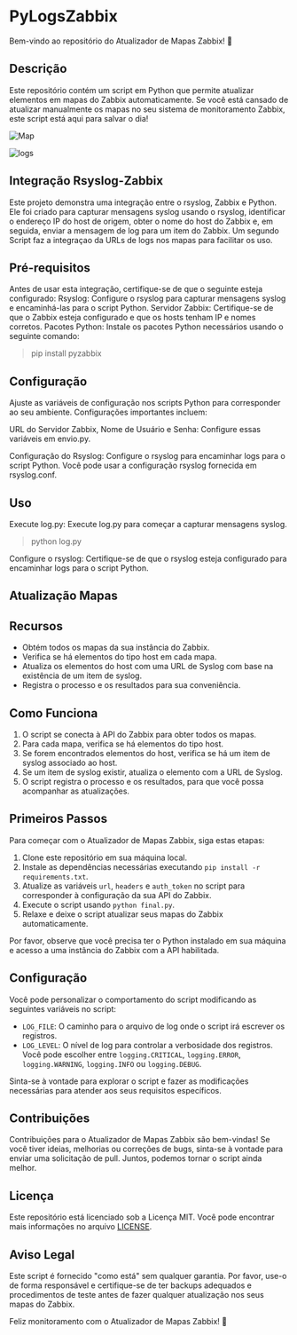 #

#  PyLogsZabbix

Bem-vindo ao repositório do Atualizador de Mapas Zabbix! 🚀

## Descrição

Este repositório contém um script em Python que permite atualizar elementos em mapas do Zabbix automaticamente. Se você está cansado de atualizar manualmente os mapas no seu sistema de monitoramento Zabbix, este script está aqui para salvar o dia!

![Map](https://github.com/thiagoe/pylogszabbix/assets/18621801/d839c765-0070-4bd8-94c6-b379779d3644)

![logs](https://github.com/thiagoe/pylogszabbix/assets/18621801/a59d3783-6eae-4e7b-aad2-36d072ec9c64)

## Integração Rsyslog-Zabbix
Este projeto demonstra uma integração entre o rsyslog, Zabbix e Python. Ele foi criado para capturar mensagens syslog usando o rsyslog, identificar o endereço IP do host de origem, obter o nome do host do Zabbix e, em seguida, enviar a mensagem de log para um item do Zabbix.
Um segundo Script faz a integraçao da URLs de logs nos mapas para facilitar os uso.

## Pré-requisitos
Antes de usar esta integração, certifique-se de que o seguinte esteja configurado:
Rsyslog: Configure o rsyslog para capturar mensagens syslog e encaminhá-las para o script Python.
Servidor Zabbix: Certifique-se de que o Zabbix esteja configurado e que os hosts tenham IP e nomes corretos.
Pacotes Python: Instale os pacotes Python necessários usando o seguinte comando:

> pip install pyzabbix

## Configuração
Ajuste as variáveis de configuração nos scripts Python para corresponder ao seu ambiente. Configurações importantes incluem:

URL do Servidor Zabbix, Nome de Usuário e Senha: Configure essas variáveis em envio.py.

Configuração do Rsyslog: Configure o rsyslog para encaminhar logs para o script Python. Você pode usar a configuração rsyslog fornecida em rsyslog.conf.

## Uso
Execute log.py: Execute log.py para começar a capturar mensagens syslog.

> python log.py

Configure o rsyslog: Certifique-se de que o rsyslog esteja configurado para encaminhar logs para o script Python.

## Atualização Mapas
## Recursos

- Obtém todos os mapas da sua instância do Zabbix.
- Verifica se há elementos do tipo host em cada mapa.
- Atualiza os elementos do host com uma URL de Syslog com base na existência de um item de syslog.
- Registra o processo e os resultados para sua conveniência.

## Como Funciona

1. O script se conecta à API do Zabbix para obter todos os mapas.
2. Para cada mapa, verifica se há elementos do tipo host.
3. Se forem encontrados elementos do host, verifica se há um item de syslog associado ao host.
4. Se um item de syslog existir, atualiza o elemento com a URL de Syslog.
5. O script registra o processo e os resultados, para que você possa acompanhar as atualizações.

## Primeiros Passos

Para começar com o Atualizador de Mapas Zabbix, siga estas etapas:

1. Clone este repositório em sua máquina local.
2. Instale as dependências necessárias executando `pip install -r requirements.txt`.
3. Atualize as variáveis `url`, `headers` e `auth_token` no script para corresponder à configuração da sua API do Zabbix.
4. Execute o script usando `python final.py`.
5. Relaxe e deixe o script atualizar seus mapas do Zabbix automaticamente.

Por favor, observe que você precisa ter o Python instalado em sua máquina e acesso a uma instância do Zabbix com a API habilitada.

## Configuração

Você pode personalizar o comportamento do script modificando as seguintes variáveis no script:

- `LOG_FILE`: O caminho para o arquivo de log onde o script irá escrever os registros.
- `LOG_LEVEL`: O nível de log para controlar a verbosidade dos registros. Você pode escolher entre `logging.CRITICAL`, `logging.ERROR`, `logging.WARNING`, `logging.INFO` ou `logging.DEBUG`.

Sinta-se à vontade para explorar o script e fazer as modificações necessárias para atender aos seus requisitos específicos.

## Contribuições

Contribuições para o Atualizador de Mapas Zabbix são bem-vindas! Se você tiver ideias, melhorias ou correções de bugs, sinta-se à vontade para enviar uma solicitação de pull. Juntos, podemos tornar o script ainda melhor.

## Licença

Este repositório está licenciado sob a Licença MIT. Você pode encontrar mais informações no arquivo [LICENSE](LICENSE).

## Aviso Legal

Este script é fornecido "como está" sem qualquer garantia. Por favor, use-o de forma responsável e certifique-se de ter backups adequados e procedimentos de teste antes de fazer qualquer atualização nos seus mapas do Zabbix.

Feliz monitoramento com o Atualizador de Mapas Zabbix! 🌟
